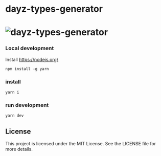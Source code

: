 # dayz-types-generator

# ![dayz-types-generator](https://github.com/dilvane/dayz-types-generator/workflows/dayz-types-generator/badge.svg?branch=master)

### Local development

Install https://nodejs.org/

`npm install -g yarn`

### install

`yarn i`

### run development

`yarn dev`

## License

This project is licensed under the MIT License. See the LICENSE file for more details.
